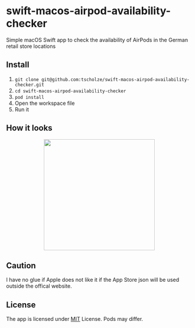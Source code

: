 # swift-macos-airpod-availability-checker
Simple macOS Swift app to check the availability of AirPods in the German retail store locations

## Install
1. `git clone git@github.com:tscholze/swift-macos-airpod-availability-checker.git`
2. `cd swift-macos-airpod-availability-checker`
3. `pod install`
4. Open the workspace file
5. Run it

## How it looks

<div style="text-align:center">
	<a href="https://github.com/tscholze/swift-macos-airpod-availability-checker/blob/master/docs/screenshot.png">
		<img src="https://github.com/tscholze/swift-macos-airpod-availability-checker/blob/master/docs/screenshot.png" height="300px" />
	</a>
</div>

## Caution

I have no glue if Apple does not like it if the App Store json will be used outside the offical website.

## License
The app is licensed under [MIT](https://en.wikipedia.org/wiki/MIT_License) License. Pods may differ. 
